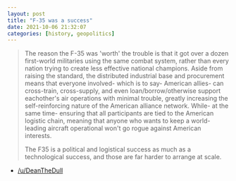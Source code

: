 ```yaml
---
layout: post
title: "F-35 was a success"
date: 2021-10-06 21:32:07
categories: [history, geopolitics]
---
```


> The reason the F-35 was 'worth' the trouble is that it got over a dozen first-world militaries using the same combat system, rather than every nation trying to create less effective national champions. Aside from raising the standard, the distributed industrial base and procurement means that everyone involved- which is to say- American allies- can cross-train, cross-supply, and even loan/borrow/otherwise support eachother's air operations with minimal trouble, greatly increasing the self-reinforcing nature of the American alliance network. While- at the same time- ensuring that all participants are tied to the American logistic chain, meaning that anyone who wants to keep a world-leading aircraft operational won't go rogue against American interests.
> 
> The F35 is a political and logistical success as much as a technological success, and those are far harder to arrange at scale.

- [/u/DeanTheDull](https://old.reddit.com/r/TheMotte/comments/pn9tal/culture_war_roundup_for_the_week_of_september_13/hdf6ibt/?context=3)
